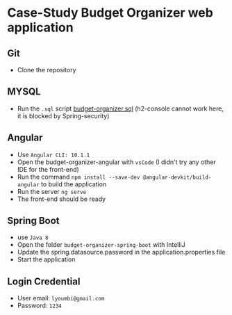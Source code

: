 # Case-Study Budget Organizer web application
## Git 
* Clone the repository

## MYSQL
* Run the `.sql` script [budget-organizer.sql](./budget-organizer.sql)  (h2-console cannot work here, it is blocked by Spring-security)
## Angular
* Use `Angular CLI: 10.1.1`
* Open the budget-organizer-angular with `vsCode` (I didn't try any other IDE for the front-end)
* Run the command `npm install --save-dev @angular-devkit/build-angular` to build the application
* Run the server `ng serve`
* The front-end should be ready
## Spring Boot
* use `Java 8`
* Open the folder `budget-organizer-spring-boot` with IntelliJ
* Update the spring.datasource.password in the application.properties file
* Start the application
## Login Credential
* User email: `lyoumbi@gmail.com`
* Password: `1234`
